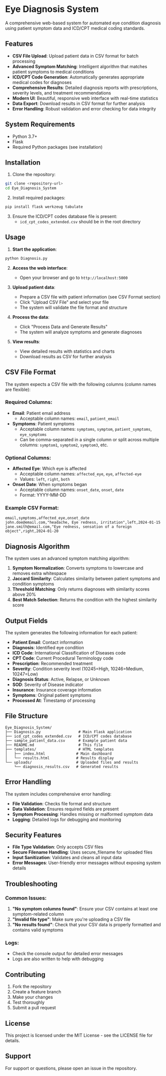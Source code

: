 # Eye Diagnosis System

A comprehensive web-based system for automated eye condition diagnosis using patient symptom data and ICD/CPT medical coding standards.

## Features

- **CSV File Upload**: Upload patient data in CSV format for batch processing
- **Advanced Symptom Matching**: Intelligent algorithm that matches patient symptoms to medical conditions
- **ICD/CPT Code Generation**: Automatically generates appropriate medical codes for diagnoses
- **Comprehensive Results**: Detailed diagnosis reports with prescriptions, severity levels, and treatment recommendations
- **Modern UI**: Beautiful, responsive web interface with real-time statistics
- **Data Export**: Download results in CSV format for further analysis
- **Error Handling**: Robust validation and error checking for data integrity

## System Requirements

- Python 3.7+
- Flask
- Required Python packages (see installation)

## Installation

1. Clone the repository:
```bash
git clone <repository-url>
cd Eye_Diagnosis_System
```

2. Install required packages:
```bash
pip install flask werkzeug tabulate
```

3. Ensure the ICD/CPT codes database file is present:
   - `icd_cpt_codes_extended.csv` should be in the root directory

## Usage

1. **Start the application**:
```bash
python Diagnosis.py
```

2. **Access the web interface**:
   - Open your browser and go to `http://localhost:5000`

3. **Upload patient data**:
   - Prepare a CSV file with patient information (see CSV Format section)
   - Click "Upload CSV File" and select your file
   - The system will validate the file format and structure

4. **Process the data**:
   - Click "Process Data and Generate Results"
   - The system will analyze symptoms and generate diagnoses

5. **View results**:
   - View detailed results with statistics and charts
   - Download results as CSV for further analysis

## CSV File Format

The system expects a CSV file with the following columns (column names are flexible):

### Required Columns:
- **Email**: Patient email address
  - Acceptable column names: `email`, `patient_email`
- **Symptoms**: Patient symptoms
  - Acceptable column names: `symptoms`, `symptom`, `patient_symptoms`, `eye_symptoms`
  - Can be comma-separated in a single column or split across multiple columns: `symptom1`, `symptom2`, `symptom3`, etc.

### Optional Columns:
- **Affected Eye**: Which eye is affected
  - Acceptable column names: `affected_eye`, `eye`, `affected-eye`
  - Values: `left`, `right`, `both`
- **Onset Date**: When symptoms began
  - Acceptable column names: `onset_date`, `onset`, `date`
  - Format: YYYY-MM-DD

### Example CSV Format:
```csv
email,symptoms,affected_eye,onset_date
john.doe@email.com,"headache, Eye redness, irritation",left,2024-01-15
jane.smith@email.com,"Eye redness, sensation of a foreign object",right,2024-01-20
```

## Diagnosis Algorithm

The system uses an advanced symptom matching algorithm:

1. **Symptom Normalization**: Converts symptoms to lowercase and removes extra whitespace
2. **Jaccard Similarity**: Calculates similarity between patient symptoms and condition symptoms
3. **Threshold Matching**: Only returns diagnoses with similarity scores above 20%
4. **Best Match Selection**: Returns the condition with the highest similarity score

## Output Fields

The system generates the following information for each patient:

- **Patient Email**: Contact information
- **Diagnosis**: Identified eye condition
- **ICD Code**: International Classification of Diseases code
- **CPT Code**: Current Procedural Terminology code
- **Prescription**: Recommended treatment
- **Severity**: Condition severity level (10245=High, 10246=Medium, 10247=Low)
- **Diagnosis Status**: Active, Relapse, or Unknown
- **SOD**: Severity of Disease indicator
- **Insurance**: Insurance coverage information
- **Symptoms**: Original patient symptoms
- **Processed At**: Timestamp of processing

## File Structure

```
Eye_Diagnosis_System/
├── Diagnosis.py                 # Main Flask application
├── icd_cpt_codes_extended.csv   # ICD/CPT codes database
├── sample_patient_data.csv      # Example patient data
├── README.md                    # This file
├── templates/                   # HTML templates
│   ├── index.html              # Main dashboard
│   └── results.html            # Results display
└── uploads/                    # Uploaded files and results
    └── diagnosis_results.csv   # Generated results
```

## Error Handling

The system includes comprehensive error handling:

- **File Validation**: Checks file format and structure
- **Data Validation**: Ensures required fields are present
- **Symptom Processing**: Handles missing or malformed symptom data
- **Logging**: Detailed logs for debugging and monitoring

## Security Features

- **File Type Validation**: Only accepts CSV files
- **Secure Filename Handling**: Uses secure_filename for uploaded files
- **Input Sanitization**: Validates and cleans all input data
- **Error Messages**: User-friendly error messages without exposing system details

## Troubleshooting

### Common Issues:

1. **"No symptom columns found"**: Ensure your CSV contains at least one symptom-related column
2. **"Invalid file type"**: Make sure you're uploading a CSV file
3. **"No results found"**: Check that your CSV data is properly formatted and contains valid symptoms

### Logs:
- Check the console output for detailed error messages
- Logs are also written to help with debugging

## Contributing

1. Fork the repository
2. Create a feature branch
3. Make your changes
4. Test thoroughly
5. Submit a pull request

## License

This project is licensed under the MIT License - see the LICENSE file for details.

## Support

For support or questions, please open an issue in the repository.

